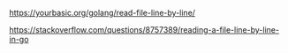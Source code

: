 https://yourbasic.org/golang/read-file-line-by-line/

https://stackoverflow.com/questions/8757389/reading-a-file-line-by-line-in-go
